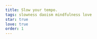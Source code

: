 ```yaml
---
title: Slow your tempo.
tags: slowness daoism mindfulness love
star: true
love: true
order: 1
---
```

